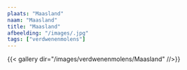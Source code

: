 ```yaml
---
plaats: "Maasland"
naam: "Maasland"
title: "Maasland"
afbeelding: "/images/.jpg"
tags: ["verdwenenmolens"]
---
```


{{< gallery dir="/images/verdwenenmolens/Maasland" //>}}